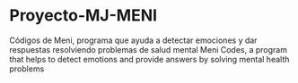 # Proyecto-MJ-MENI
Códigos de Meni, programa que ayuda a detectar emociones y dar respuestas resolviendo problemas de salud mental
Meni Codes, a program that helps to detect emotions and provide answers by solving mental health problems
